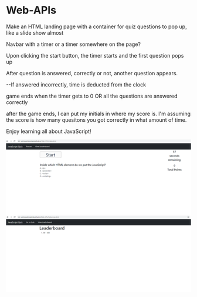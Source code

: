 # Web-APIs

Make an HTML landing page with a container for quiz questions to pop up, like a slide show almost

Navbar with a timer or a timer somewhere on the page?

Upon clicking the start button, the timer starts and the first question pops up

After question is answered, correctly or not, another question appears. 

--If answered incorrectly, time is deducted from the clock

game ends when the timer gets to 0 OR all the questions are answered correctly 

after the game ends, I can put my initials in where my score is. I'm assuming the score is how many quesitons you got correctly in what amount of time. 

Enjoy learning all about JavaScript!

![landing page screenshot](./Assets/landingpage.png)
![leaderboard screenshot](./Assets/leaderboard.png)

